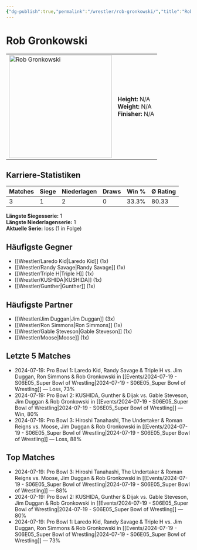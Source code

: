 ```yaml
---
{"dg-publish":true,"permalink":"/wrestler/rob-gronkowski/","title":"Rob Gronkowski","tags":["wrestler"],"noteIcon":""}
---
```



# Rob Gronkowski

<table>
        <tr>
        <td><img src="https://github.com/CptSpaulding1980/choke-slam-wrestling/releases/download/images/Rob_Gronkowski.png" width="280" alt="Rob Gronkowski"></td>
        <td>
        <b>Height:</b> N/A<br>
        <b>Weight:</b> N/A<br>
        <b>Finisher:</b> N/A<br>
        </td>
        </tr>
        </table>
        

## Karriere-Statistiken

| Matches | Siege | Niederlagen | Draws | Win % | Ø Rating |
|---------|-------|-------------|-------|-------|-----------|
| 3 | 1 | 2 | 0 | 33.3% | 80.33 |

**Längste Siegesserie:** 1<br>**Längste Niederlagenserie:** 1<br>**Aktuelle Serie:** loss (1 in Folge)


## Häufigste Gegner
- [[Wrestler/Laredo Kid\|Laredo Kid]] (1x)
- [[Wrestler/Randy Savage\|Randy Savage]] (1x)
- [[Wrestler/Triple H\|Triple H]] (1x)
- [[Wrestler/KUSHIDA\|KUSHIDA]] (1x)
- [[Wrestler/Gunther\|Gunther]] (1x)

## Häufigste Partner
- [[Wrestler/Jim Duggan\|Jim Duggan]] (3x)
- [[Wrestler/Ron Simmons\|Ron Simmons]] (1x)
- [[Wrestler/Gable Steveson\|Gable Steveson]] (1x)
- [[Wrestler/Moose\|Moose]] (1x)

## Letzte 5 Matches
- 2024-07-19: Pro Bowl 1: Laredo Kid, Randy Savage & Triple H vs. Jim Duggan, Ron Simmons & Rob Gronkowski in [[Events/2024-07-19 - S06E05_Super Bowl of Wrestling\|2024-07-19 - S06E05_Super Bowl of Wrestling]] — Loss, 73%
- 2024-07-19: Pro Bowl 2: KUSHIDA, Gunther & Dijak vs. Gable Steveson, Jim Duggan & Rob Gronkowski in [[Events/2024-07-19 - S06E05_Super Bowl of Wrestling\|2024-07-19 - S06E05_Super Bowl of Wrestling]] — Win, 80%
- 2024-07-19: Pro Bowl 3: Hiroshi Tanahashi, The Undertaker & Roman Reigns vs. Moose, Jim Duggan & Rob Gronkowski in [[Events/2024-07-19 - S06E05_Super Bowl of Wrestling\|2024-07-19 - S06E05_Super Bowl of Wrestling]] — Loss, 88%

## Top Matches
- 2024-07-19: Pro Bowl 3: Hiroshi Tanahashi, The Undertaker & Roman Reigns vs. Moose, Jim Duggan & Rob Gronkowski in [[Events/2024-07-19 - S06E05_Super Bowl of Wrestling\|2024-07-19 - S06E05_Super Bowl of Wrestling]] — 88%
- 2024-07-19: Pro Bowl 2: KUSHIDA, Gunther & Dijak vs. Gable Steveson, Jim Duggan & Rob Gronkowski in [[Events/2024-07-19 - S06E05_Super Bowl of Wrestling\|2024-07-19 - S06E05_Super Bowl of Wrestling]] — 80%
- 2024-07-19: Pro Bowl 1: Laredo Kid, Randy Savage & Triple H vs. Jim Duggan, Ron Simmons & Rob Gronkowski in [[Events/2024-07-19 - S06E05_Super Bowl of Wrestling\|2024-07-19 - S06E05_Super Bowl of Wrestling]] — 73%
